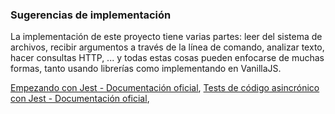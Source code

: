   ### Sugerencias de implementación

La implementación de este proyecto tiene varias partes: leer del sistema de
archivos, recibir argumentos a través de la línea de comando, analizar texto,
hacer consultas HTTP, ... y todas estas cosas pueden enfocarse de muchas formas,
tanto usando librerías como implementando en VanillaJS.

[Empezando con Jest - Documentación oficial](https://jestjs.io/docs/es-ES/getting-stated),
[Tests de código asincrónico con Jest - Documentación oficial](https://jestjs.io/docs/es-ES/asynchonous),